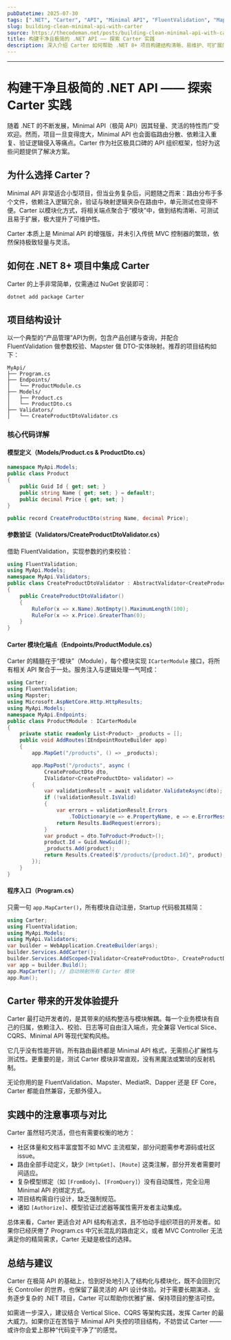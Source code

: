 ```yaml
---
pubDatetime: 2025-07-30
tags: [".NET", "Carter", "API", "Minimal API", "FluentValidation", "Mapster"]
slug: building-clean-minimal-api-with-carter
source: https://thecodeman.net/posts/building-clean-minimal-api-with-carter
title: 构建干净且极简的 .NET API —— 探索 Carter 实践
description: 深入介绍 Carter 如何帮助 .NET 8+ 项目构建结构清晰、易维护、可扩展的极简 API，包含项目实战与开发心得，适合希望提升API组织和代码整洁度的开发者。
---
```


---

# 构建干净且极简的 .NET API —— 探索 Carter 实践

随着 .NET 的不断发展，Minimal API（极简 API）因其轻量、灵活的特性而广受欢迎。然而，项目一旦变得庞大，Minimal API 也会面临路由分散、依赖注入重复、验证逻辑侵入等痛点。Carter 作为社区极具口碑的 API 组织框架，恰好为这些问题提供了解决方案。

## 为什么选择 Carter？

Minimal API 非常适合小型项目，但当业务复杂后，问题随之而来：路由分布于多个文件，依赖注入逻辑冗余，验证与映射逻辑夹杂在路由中，单元测试也变得不便。Carter 以模块化方式，将相关端点聚合于“模块”中，做到结构清晰、可测试且易于扩展，极大提升了可维护性。

Carter 本质上是 Minimal API 的增强版，并未引入传统 MVC 控制器的繁琐，依然保持极致轻量与灵活。

## 如何在 .NET 8+ 项目中集成 Carter

Carter 的上手非常简单，仅需通过 NuGet 安装即可：

```bash
dotnet add package Carter
```

## 项目结构设计

以一个典型的“产品管理”API为例，包含产品创建与查询，并配合 FluentValidation 做参数校验、Mapster 做 DTO-实体映射。推荐的项目结构如下：

```
MyApi/
├── Program.cs
├── Endpoints/
│   └── ProductModule.cs
├── Models/
│   ├── Product.cs
│   └── ProductDto.cs
├── Validators/
│   └── CreateProductDtoValidator.cs
```

### 核心代码详解

#### 模型定义（Models/Product.cs & ProductDto.cs）

```csharp
namespace MyApi.Models;
public class Product
{
    public Guid Id { get; set; }
    public string Name { get; set; } = default!;
    public decimal Price { get; set; }
}

public record CreateProductDto(string Name, decimal Price);
```

#### 参数验证（Validators/CreateProductDtoValidator.cs）

借助 FluentValidation，实现参数的约束校验：

```csharp
using FluentValidation;
using MyApi.Models;
namespace MyApi.Validators;
public class CreateProductDtoValidator : AbstractValidator<CreateProductDto>
{
    public CreateProductDtoValidator()
    {
        RuleFor(x => x.Name).NotEmpty().MaximumLength(100);
        RuleFor(x => x.Price).GreaterThan(0);
    }
}
```

#### Carter 模块化端点（Endpoints/ProductModule.cs）

Carter 的精髓在于“模块”（Module），每个模块实现 `ICarterModule` 接口，将所有相关 API 聚合于一处。服务注入与逻辑处理一气呵成：

```csharp
using Carter;
using FluentValidation;
using Mapster;
using Microsoft.AspNetCore.Http.HttpResults;
using MyApi.Models;
namespace MyApi.Endpoints;
public class ProductModule : ICarterModule
{
    private static readonly List<Product> _products = [];
    public void AddRoutes(IEndpointRouteBuilder app)
    {
        app.MapGet("/products", () => _products);

        app.MapPost("/products", async (
            CreateProductDto dto,
            IValidator<CreateProductDto> validator) =>
        {
            var validationResult = await validator.ValidateAsync(dto);
            if (!validationResult.IsValid)
            {
                var errors = validationResult.Errors
                    .ToDictionary(e => e.PropertyName, e => e.ErrorMessage);
                return Results.BadRequest(errors);
            }
            var product = dto.ToProduct<Product>();
            product.Id = Guid.NewGuid();
            _products.Add(product);
            return Results.Created($"/products/{product.Id}", product);
        });
    }
}
```

#### 程序入口（Program.cs）

只需一句 `app.MapCarter()`，所有模块自动注册，Startup 代码极其精简：

```csharp
using Carter;
using FluentValidation;
using MyApi.Models;
using MyApi.Validators;
var builder = WebApplication.CreateBuilder(args);
builder.Services.AddCarter();
builder.Services.AddScoped<IValidator<CreateProductDto>, CreateProductDtoValidator>();
var app = builder.Build();
app.MapCarter(); // 自动映射所有 Carter 模块
app.Run();
```

## Carter 带来的开发体验提升

Carter 最打动开发者的，是其带来的结构整洁与模块解耦。每一个业务模块有自己的归属，依赖注入、校验、日志等可自由注入端点，完全兼容 Vertical Slice、CQRS、Minimal API 等现代架构风格。

它几乎没有性能开销，所有路由最终都是 Minimal API 格式，无需担心扩展性与测试性。更重要的是，测试 Carter 模块非常直观，没有黑魔法或繁琐的反射机制。

无论你用的是 FluentValidation、Mapster、MediatR、Dapper 还是 EF Core，Carter 都能自然兼容，无额外侵入。

## 实践中的注意事项与对比

Carter 虽然轻巧灵活，但也有需要权衡的地方：

- 社区体量和文档丰富度暂不如 MVC 主流框架，部分问题需参考源码或社区 issue。
- 路由全部手动定义，缺少 `[HttpGet]`、`[Route]` 这类注解，部分开发者需要时间适应。
- 复杂模型绑定（如 `[FromBody]`、`[FromQuery]`）没有自动属性，完全沿用 Minimal API 的绑定方式。
- 项目结构需自行设计，缺乏强制规范。
- 诸如 `[Authorize]`、模型验证过滤器等属性需开发者主动集成。

总体来看，Carter 更适合对 API 结构有追求，且不怕动手组织项目的开发者。如果你已经厌倦了 Program.cs 中冗长混乱的路由定义，或者 MVC Controller 无法满足你的精简需求，Carter 无疑是极佳的选择。

## 总结与建议

Carter 在极简 API 的基础上，恰到好处地引入了结构化与模块化，既不会回到冗长 Controller 的世界，也保留了最灵活的 API 设计体验。对于需要长期演进、业务逐步复杂的 .NET 项目，Carter 可以帮助你优雅扩展、保持项目的整洁可控。

如需进一步深入，建议结合 Vertical Slice、CQRS 等架构实践，发挥 Carter 的最大威力。如果你正在苦恼于 Minimal API 失控的项目结构，不妨尝试 Carter —— 或许你会爱上那种“代码变干净了”的感觉。
